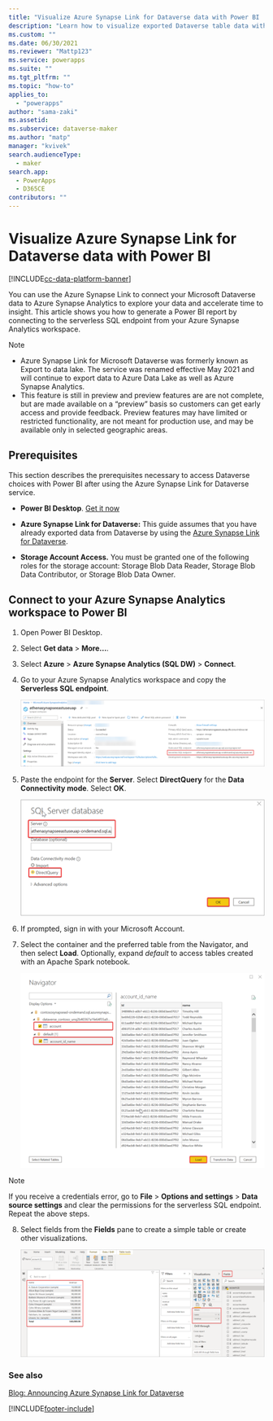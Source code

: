 ```yaml
---
title: "Visualize Azure Synapse Link for Dataverse data with Power BI | MicrosoftDocs"
description: "Learn how to visualize exported Dataverse table data with Power BI"
ms.custom: ""
ms.date: 06/30/2021
ms.reviewer: "Mattp123"
ms.service: powerapps
ms.suite: ""
ms.tgt_pltfrm: ""
ms.topic: "how-to"
applies_to: 
  - "powerapps"
author: "sama-zaki"
ms.assetid: 
ms.subservice: dataverse-maker
ms.author: "matp"
manager: "kvivek"
search.audienceType: 
  - maker
search.app: 
  - PowerApps
  - D365CE
contributors: ""
---
```


# Visualize Azure Synapse Link for Dataverse data with Power BI

[!INCLUDE[cc-data-platform-banner](../../includes/cc-data-platform-banner.md)]

You can use the Azure Synapse Link to connect your Microsoft Dataverse data to Azure Synapse Analytics to explore your data and accelerate time to insight. This article shows you how to generate a Power BI report by connecting to the serverless SQL endpoint from your Azure Synapse Analytics workspace.

> [!NOTE]
>
> - Azure Synapse Link for Microsoft Dataverse was formerly known as Export to data lake. The service was renamed effective May 2021 and will continue to export data to Azure Data Lake as well as Azure Synapse Analytics.
> - This feature is still in preview and preview features are are not complete, but are made available on a “preview” basis so customers can get early access and provide feedback. Preview features may have limited or restricted functionality, are not meant for production use, and may be available only in selected geographic areas.

## Prerequisites

This section describes the prerequisites necessary to access Dataverse choices with Power BI after using the Azure Synapse Link for Dataverse service.

- **Power BI Desktop**. [Get it now](https://powerbi.microsoft.com/downloads/)

- **Azure Synapse Link for Dataverse:** This guide assumes that you have already exported data from Dataverse by using the [Azure Synapse Link for Dataverse](export-to-data-lake.md).

- **Storage Account Access.** You must be granted one of the following roles for the storage account: Storage Blob Data Reader, Storage Blob Data Contributor, or Storage Blob Data Owner.

## Connect to your Azure Synapse Analytics workspace to Power BI

1. Open Power BI Desktop.

2. Select **Get data** > **More...**.

3. Select **Azure** > **Azure Synapse Analytics (SQL DW)** > **Connect**.

4. Go to your Azure Synapse Analytics workspace and copy the **Serverless SQL endpoint**.

    ![SQL OD endpoint.](media/sql-od-endpoint.png "SQL OD endpoint")

5. Paste the endpoint for the **Server**. Select **DirectQuery** for the **Data Connectivity mode**. Select **OK**.

    ![Enter server.](media/enter-server.png "Enter server")

6. If prompted, sign in with your Microsoft Account.

7. Select the container and the preferred table from the Navigator, and then select **Load**. Optionally, expand *default* to access tables created with an Apache Spark notebook.

    ![Power BI select tables.](media/pbi-select-tables.png "Power BI select tables")

> [!NOTE]
> If you receive a credentials error, go to **File** > **Options and settings** > **Data source settings** and clear the permissions for the serverless SQL endpoint. Repeat the above steps.

8. Select fields from the **Fields** pane to create a simple table or create other visualizations.

    ![Power BI simple table.](media/pbi-simple-table.png "Power BI simple table")

### See also

[Blog: Announcing Azure Synapse Link for Dataverse](https://aka.ms/synapse-dataverse)

[!INCLUDE[footer-include](../../includes/footer-banner.md)]
